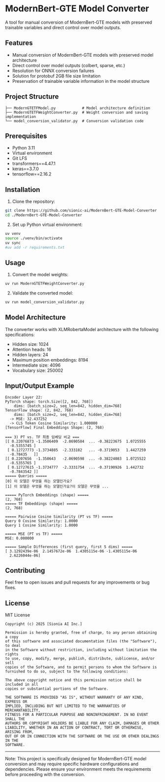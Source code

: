 # ModernBert-GTE Model Converter

A tool for manual conversion of ModernBert-GTE models with preserved trainable variables and direct control over model outputs.

## Features

- Manual conversion of ModernBert-GTE models with preserved model architecture
- Direct control over model outputs (colbert, sparse, etc.)
- Resolution for ONNX conversion failures
- Solution for protobuf 2GB file size limitation
- Preservation of trainable variable information in the model structure

## Project Structure

```
├── ModernGTETFModel.py            # Model architecture definition
├── ModernGTETFWeightConverter.py  # Weight conversion and saving implementation
└── model_conversion_validator.py  # Conversion validation code
```

## Prerequisites

- Python 3.11
- Virtual environment
- Git LFS
- transformers==4.47.1
- keras==3.7.0
- tensorflow==2.16.2

## Installation

1. Clone the repository:
```bash
git clone https://github.com/sionic-ai/ModernBert-GTE-Model-Converter
cd ./ModernBert-GTE-Model-Converter
```

2. Set up Python virtual environment:
```bash
uv venv
source ./venv/bin/activate
uv sync
#uv add -r requirements.txt
```

## Usage

1. Convert the model weights:
```bash
uv run ModernGTETFWeightConverter.py
```

2. Validate the converted model:
```bash
uv run model_conversion_validator.py
```

## Model Architecture

The converter works with XLMRobertaModel architecture with the following specifications:

- Hidden size: 1024
- Attention heads: 16
- Hidden layers: 24
- Maximum position embeddings: 8194
- Intermediate size: 4096
- Vocabulary size: 250002

## Input/Output Example

```
Encoder Layer 22:
PyTorch shape: torch.Size([2, 842, 768])
    dims: [batch_size=2, seq_len=842, hidden_dim=768]
TensorFlow shape: (2, 842, 768)
    dims: [batch_size=2, seq_len=842, hidden_dim=768]
  -> MSE: 32.437252
  -> CLS Token Cosine Similarity: 1.000000
[TensorFlow] Final Embeddings Shape: (2, 768)

=== 3) PT vs. TF 최종 임베딩 비교 ===
[[ 0.22076873 -1.3506409  -2.0690584  ... -0.38223675  1.0725555
  -0.5355745 ]
 [ 0.12727773 -1.3734885  -2.333182   ... -0.3719053   1.4427259
  -0.78435   ]]
[[ 0.2207656  -1.350643   -2.0690598  ... -0.38224083  1.0725522
  -0.5355765 ]
 [ 0.12727615 -1.3734777  -2.3331754  ... -0.37190926  1.442732
  -0.7843542 ]]
===== Queries =====
[0] 이 모델은 무엇을 하는 모델인가요?
[1] 이 모델은 무엇을 하는 모델인가요?이 모델은 무엇을 ...

===== PyTorch Embeddings (shape) =====
(2, 768)
===== TF Embeddings (shape) =====
(2, 768)

===== Pairwise Cosine Similarity (PT vs TF) =====
Query 0 Cosine Similarity: 1.0000
Query 1 Cosine Similarity: 1.0000

===== MSE (PT vs TF) =====
MSE: 0.000000

===== Sample Differences (first query, first 5 dims) =====
[ 3.1292439e-06  2.1457672e-06  1.4305115e-06 -1.4305115e-06
  2.6226044e-06]

```

## Contributing

Feel free to open issues and pull requests for any improvements or bug fixes.

## License

MIT License

```
Copyright (c) 2025 [Sionia AI Inc.]

Permission is hereby granted, free of charge, to any person obtaining a copy
of this software and associated documentation files (the "Software"), to deal
in the Software without restriction, including without limitation the rights
to use, copy, modify, merge, publish, distribute, sublicense, and/or sell
copies of the Software, and to permit persons to whom the Software is
furnished to do so, subject to the following conditions:

The above copyright notice and this permission notice shall be included in all
copies or substantial portions of the Software.

THE SOFTWARE IS PROVIDED "AS IS", WITHOUT WARRANTY OF ANY KIND, EXPRESS OR
IMPLIED, INCLUDING BUT NOT LIMITED TO THE WARRANTIES OF MERCHANTABILITY,
FITNESS FOR A PARTICULAR PURPOSE AND NONINFRINGEMENT. IN NO EVENT SHALL THE
AUTHORS OR COPYRIGHT HOLDERS BE LIABLE FOR ANY CLAIM, DAMAGES OR OTHER
LIABILITY, WHETHER IN AN ACTION OF CONTRACT, TORT OR OTHERWISE, ARISING FROM,
OUT OF OR IN CONNECTION WITH THE SOFTWARE OR THE USE OR OTHER DEALINGS IN THE
SOFTWARE.
```

---

Note: This project is specifically designed for ModernBert-GTE model conversion and may require specific hardware configurations and dependencies. Please ensure your environment meets the requirements before proceeding with the conversion.
